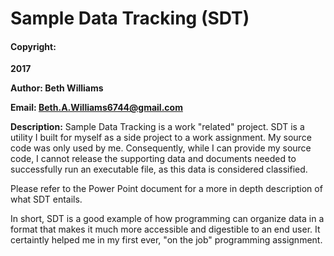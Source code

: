 # Sample Data Tracking (SDT)

#### Copyright:

**2017** 

**Author: Beth Williams** 

**Email: Beth.A.Williams6744@gmail.com**

**Description:**
Sample Data Tracking is a work "related" project. SDT  is a utility I built for myself as a side project to a work assignment. My source code was only used by me. Consequently, while I can provide my source code, I cannot release the supporting data and documents needed to successfully run an executable file, as this data is considered classified.

Please refer to the Power Point document for a more in depth description of what SDT entails.

In short, SDT is a good example of how programming can organize data in a format that makes it much more accessible and digestible to an end user. It certaintly helped me in my first ever, "on the job" programming assignment.

